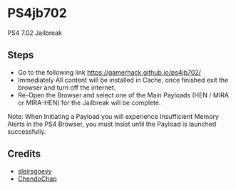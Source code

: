 # PS4jb702

PS4 7.02 Jailbreak

## Steps

- Go to the following link https://gamerhack.github.io/ps4jb702/
- Immediately All content will be installed in Cache, once finished exit the browser and turn off the internet.
- Re-Open the Browser and select one of the Main Payloads (HEN / MIRA or MIRA-HEN) for the Jailbreak will be complete.

Note: When Initiating a Payload you will experience Insufficient Memory Alerts in the PS4 Browser, you must Insist until the Payload is launched successfully.

## Credits

- [sleirsgoevy](https://github.com/sleirsgoevy)
- [ChendoChap](https://github.com/ChendoChap)
